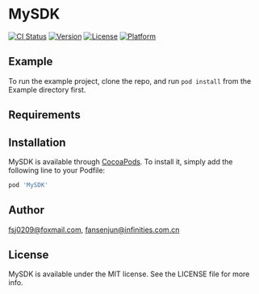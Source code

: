# MySDK

[![CI Status](https://img.shields.io/travis/fsj0209@foxmail.com/MySDK.svg?style=flat)](https://travis-ci.org/fsj0209@foxmail.com/MySDK)
[![Version](https://img.shields.io/cocoapods/v/MySDK.svg?style=flat)](https://cocoapods.org/pods/MySDK)
[![License](https://img.shields.io/cocoapods/l/MySDK.svg?style=flat)](https://cocoapods.org/pods/MySDK)
[![Platform](https://img.shields.io/cocoapods/p/MySDK.svg?style=flat)](https://cocoapods.org/pods/MySDK)

## Example

To run the example project, clone the repo, and run `pod install` from the Example directory first.

## Requirements

## Installation

MySDK is available through [CocoaPods](https://cocoapods.org). To install
it, simply add the following line to your Podfile:

```ruby
pod 'MySDK'
```

## Author

fsj0209@foxmail.com, fansenjun@infinities.com.cn

## License

MySDK is available under the MIT license. See the LICENSE file for more info.
